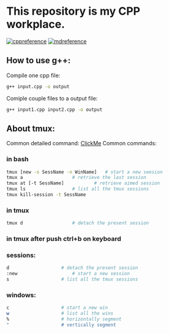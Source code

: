 # This repository is my CPP workplace.
[![cppreference](https://img.shields.io/badge/CPP-ref-brightgreen.svg)](https://zh.cppreference.com/w/cpp/)
[![mdreference](https://img.shields.io/badge/MD-ref-brightgreen.svg)](https://www.jianshu.com/p/191d1e21f7ed)

## How to use g++:
Compile one cpp file:

```bash
g++ input.cpp -o output
```

Comiple couple files to a output file:

```bash
g++ input1.cpp input2.cpp -o output
```

## About tmux:
Common detailed command: [ClickMe](https://www.cnblogs.com/lizhang4/p/7325086.html)
Common commands:

### in bash
```bash
tmux [new -s SessName -n WinName]	# start a new seesion 
tmux a					# retrieve the last session
tmux at [-t SessName]			# retrieve aimed session
tmux ls					# list all the tmux sessions
tmux kill-session -t SessName
```
### in tmux
```bash
tmux d					# detach the present session
```
### in tmux after push ctrl+b on keyboard
### sessions:
```bash
d					# detach the present session
:new					# start a new session
s					# list all the tmux sessions
```
### windows:
```bash
c					# start a new win
w					# list all the wins
%					# horizontally segment
"					# vertically segment
```
